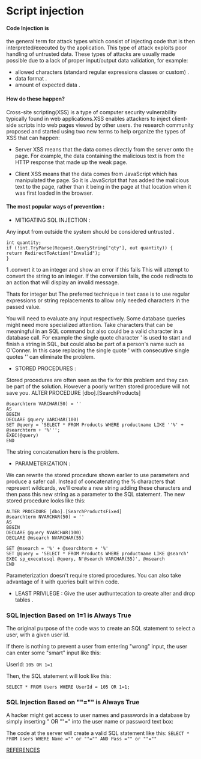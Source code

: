 

# Script injection


 #### Code Injection is
  the general term for attack types which consist of injecting code that is then interpreted/executed by the application.
 This type of attack exploits poor handling of untrusted data.
 These types of attacks are usually made possible due to a lack of proper input/output data validation, for example:
* allowed characters (standard regular expressions classes or custom) .
* data format .
* amount of expected data .

#### How do these happen?

Cross-site scripting(XSS) is a type of computer security vulnerability typically found in web applications.XSS enables attackers to inject client-side scripts into web pages viewed by other users. the research community proposed and started using two new terms to help organize the types of XSS that can happen:

* Server XSS means that the data comes directly from the server onto the page. For example, the data containing the malicious text is from the HTTP response that made up the weak page.

* Client XSS means that the data comes from JavaScript which has manipulated the page. So it is JavaScript that has added the malicious text to the page, rather than it being in the page at that location when it was first loaded in the browser.

#### The most popular ways of prevention :

* MITIGATING SQL INJECTION :

Any input from outside the system should be considered untrusted .
```
int quantity;
if (!int.TryParse(Request.QueryString["qty"], out quantity)) {
return RedirectToAction("Invalid");
}
```

1 .convert it to an integer and show an error if this fails
This will attempt to convert the string to an integer. If the conversion fails, the code redirects to an action that will display an invalid message.

Thats for integer but The preferred technique in text case is to use regular expressions or string replacements to allow only needed characters in the passed value.

You will need to evaluate any input respectively. Some database queries might need more specialized attention. Take characters that can be meaningful in an SQL command but also could be a valid character in a database call. For example the single quote character ' is used to start and finish a string in SQL, but could also be part of a person's name such as O'Conner. In this case replacing the single quote ' with consecutive single quotes '' can eliminate the problem.

* STORED PROCEDURES :

Stored procedures are often seen as the fix for this problem and they can be part of the solution. However a poorly written stored procedure will not save you.
ALTER PROCEDURE [dbo].[SearchProducts]
```
@searchterm VARCHAR(50) = ''
AS
BEGIN
DECLARE @query VARCHAR(100)
SET @query = 'SELECT * FROM Products WHERE productname LIKE ''%' + @searchterm + '%''';
EXEC(@query)
END
```
The string concatenation here is the problem.

* PARAMETERIZATION :

We can rewrite the stored procedure shown earlier to use parameters and produce a safer call. Instead of concatenating the % characters that represent wildcards, we'll create a new string adding these characters and then pass this new string as a parameter to the SQL statement. The new stored procedure looks like this:
```
ALTER PROCEDURE [dbo].[SearchProductsFixed]
@searchterm NVARCHAR(50) = ''
AS
BEGIN
DECLARE @query NVARCHAR(100)
DECLARE @msearch NVARCHAR(55)

SET @msearch = '%' + @searchterm + '%'
SET @query = 'SELECT * FROM Products WHERE productname LIKE @search'
EXEC sp_executesql @query, N'@search VARCHAR(55)', @msearch
END
```

Parameterization doesn't require stored procedures. You can also take advantage of it with queries built within code.

* LEAST PRIVILEGE :
Give the user authuntecation to create alter and drop tables .

### SQL Injection Based on 1=1 is Always True
 The original purpose of the code was to create an SQL statement to select a user, with a given user id.

If there is nothing to prevent a user from entering "wrong" input, the user can enter some "smart" input like this:

UserId:
```105 OR 1=1```

Then, the SQL statement will look like this:

```SELECT * FROM Users WHERE UserId = 105 OR 1=1;```


### SQL Injection Based on ""="" is Always True

A hacker might get access to user names and passwords in a database by simply inserting " OR ""=" into the user name or password text box:

The code at the server will create a valid SQL statement like this:
```SELECT * FROM Users WHERE Name ="" or ""="" AND Pass ="" or ""=""```

[REFERENCES](https://www.w3schools.com/sql/sql_injection.asp)
